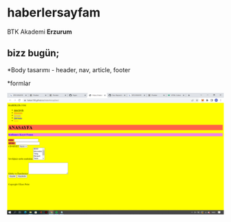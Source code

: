 # haberlersayfam

BTK Akademi **Erzurum** 

## bizz bugün;
*Body tasarımı - header, nav, article, footer

*formlar

![](2022-08-16.png)
